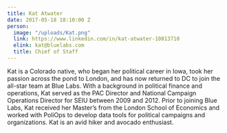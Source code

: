 ```yaml
---
title: Kat Atwater
date: 2017-05-18 18:10:00 Z
person:
  image: "/uploads/Kat.png"
  link: https://www.linkedin.com/in/kat-atwater-10813710
  elink: kat@bluelabs.com
  title: Chief of Staff
---
```


​Kat is a Colorado native, who began her political career in Iowa, took her passion across the pond to London, and has now returned to DC to join the all-star team at Blue Labs. With a background in political finance and operations, Kat served as the PAC Director and National Campaign Operations Director for SEIU between 2009 and 2012. Prior to joining Blue Labs, Kat received her Master’s from the London School of Economics and worked with PoliOps to develop data tools for political campaigns and organizations. Kat is an avid hiker and avocado enthusiast.